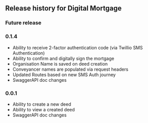 ## Release history for Digital Mortgage

### Future release

### 0.1.4
- Ability to receive 2-factor authentication code (via Twillio SMS Authentication)
- Ability to confirm and digitally sign the mortgage
- Organisation Name is saved on deed creation
- Conveyancer names are populated via request headers
- Updated Routes based on new SMS Auth journey
- SwaggerAPI doc changes

### 0.0.1
- Ability to create a new deed
- Ability to view a created deed
- SwaggerAPI doc changes
